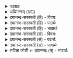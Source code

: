 <details><summary>पदपाठः</summary>

भूः। भुवः॑। स्वः॑। द्यौरि॒वेति॒ द्यौःऽइ॑व। भू॒म्ना। पृ॒थि॒वीवेति॑ पृथि॒वीऽइ॑व। व॒रि॒म्णा॒। तस्याः॑। ते॒। पृ॒थि॒वि॒। दे॒व॒य॒ज॒नीति॑ देवऽयजनि। पृ॒ष्ठे। अ॒ग्निम्। अ॒न्ना॒दमित्य॑न्नऽअ॒दम्। अ॒न्नाद्या॒येत्य॑न्न॒ऽअद्या॑य। आ। द॒धे॒। ५।
</details>

<details><summary>अधिमन्त्रम् (VC)</summary>

- अग्निवायुसूर्य्या देवताः
- प्रजापतिर्ऋषिः
- दैवी बृहती, निचृद् बृहती
- मध्यमः
</details>

<details><summary>दयानन्द-सरस्वती (हि) - विषयः</summary>

फिर उस अग्नि का किसलिये उपयोग करना चाहिये, इस विषय का उपदेश अगले मन्त्र में किया है ॥
</details>

<details><summary>दयानन्द-सरस्वती (हि) - पदार्थः</summary>

पदार्थान्वयभाषाः -  मैं (अन्नाद्याय) भक्षण योग्य अन्न के लिये (भूम्ना) विभु अर्थात् ऐश्वर्य्य से (द्यौरिव) आकाश में सूर्य के समान (वरिम्णा) अच्छे-अच्छे गुणों से (पृथिवीव) विस्तृत भूमि के तुल्य (ते) प्रत्यक्ष वा (तस्याः) अप्रत्यक्ष अर्थात् आकाशयुक्त लोक में रहनेवाली (देवयजनि) देव अर्थात् विद्वान् लोग जहाँ यज्ञ करते हैं वा (पृथिवी) भूमि के (पृष्ठे) पृष्ठ के ऊपर (भूः) भूमि (भुवः) अन्तरिक्ष (स्वः) दिव अर्थात् प्रकाशस्वरूप सूर्यलोक इनके अन्तर्गत रहने तथा (अन्नादम्) यव आदि सब अन्नों को भक्षण करनेवाले (अग्निम्) प्रसिद्ध अग्नि को (आदधे) स्थापन करता हूँ ॥५॥
</details>

<details><summary>दयानन्द-सरस्वती (हि) - भावार्थः</summary>

भावार्थभाषाः -  इस मन्त्र में दो उपमालङ्कार हैं। हे मनुष्य लोगो ! तुम ईश्वर से तीन लोकों के उपकार करने वा अपनी व्याप्ति से सूर्य प्रकाश के समान तथा उत्तम-उत्तम गुणों से पृथिवी के समान अपने-अपने लोकों में निकट रहनेवाले रचे हुए अग्नि को कार्य की सिद्धि के लिये यत्न के साथ उपयोग करो ॥५॥
</details>

<details><summary>दयानन्द-सरस्वती (सं) - विषयः</summary>

पुनः स किमर्थ उपयोजनीय इत्युपदिश्यते ॥
</details>

<details><summary>दयानन्द-सरस्वती (सं) - पदार्थः</summary>

पदार्थान्वयभाषाः -  अहमन्नाद्याय भूम्ना द्यौरिव वरिम्णा पृथिवीव तेऽस्याः प्रत्यक्षायास्तस्या अप्रत्यक्षाया अन्तरिक्षलोकस्थाया देवयजनि देवयजन्याः पृथिवि, पृथिव्याः पृष्ठे, पृष्ठोपरि भूर्भुवः स्वर्लोकान्तर्गतमन्नादमग्निमादधे, स्थापयामि ॥५॥
</details>

<details><summary>दयानन्द-सरस्वती (सं) - भावार्थः</summary>

भावार्थभाषाः -  अत्रोपमालङ्कारौ। हे मनुष्या ! यूयमीश्वरेण रचितं त्रैलोक्योपकारकं स्वव्याप्त्या सूर्यप्रकाशसदृशं श्रेष्ठैर्गुणैः पृथिवीसमानं स्वस्वलोके सन्निहितमिममग्निं कार्यसिद्ध्यर्थं प्रयत्नेनोपयोजयत ॥५॥
</details>

<details><summary>सविता जोशी ← दयानन्दः (म) - भावार्थः</summary>

भावार्थभाषाः -  या मंत्रात दोन उपमालंकार आहेत. हे माणसांनो ! ईश्वराने तिन्ही लोकांवर उपकार करण्यासाठी उत्तम अग्नी (सूर्य, विद्युत, भौतिक अग्नी) निर्माण केलेला आहे. त्याचा कार्यसिद्धीसाठी उपयोग करून घेण्याचा प्रयत्न करा.
</details>